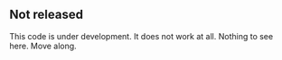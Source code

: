 Not released
------------

This code is under development. It does not work at all. Nothing to see here. Move along.
